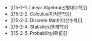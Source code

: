 - [[15-2-1. Linear Algebra(선형대수학)]]
- [[15-2-2. Calculus(미적분학)]]
- [[15-2-3. Discrete Math(이산수학)]]
- [[15-2-4. Statistics(통계학)]]
- [[15-2-5. Probability(확률)]]